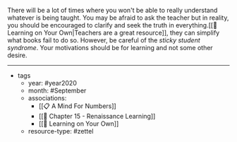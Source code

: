 There will be a lot of times where you won't be able to really understand whatever is being taught. You may be afraid to ask the teacher but in reality, you should be encouraged to clarify and seek the truth in everything.[[🌲  Learning on Your Own|Teachers are a great resource]], they can simplify what books fail to do so. However, be careful of the *sticky student syndrome*. Your motivations should be for learning and not some other desire.

---

- tags
	- year: #year2020 
	- month: #September 
	- associations: 
		- [[📋 A Mind For Numbers]]
		- [[🌱 Chapter 15 - Renaissance Learning]]
		- [[🌲  Learning on Your Own]]
	- resource-type: #zettel 

 